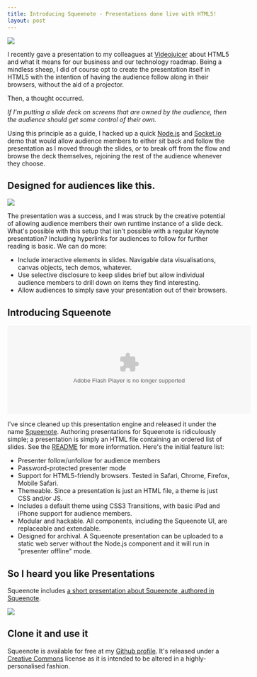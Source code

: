 ```yaml
---
title: Introducing Squeenote - Presentations done live with HTML5!
layout: post
---
```


<p><img src="http://img.skitch.com/20100624-eswfi1h9dym3qq1rp7whacekad.jpg"></p>

I recently gave a presentation to my colleagues at [Videojuicer][videojuicer] about HTML5 and what it means for our business and our technology roadmap. Being a mindless sheep, I did of course opt to create the presentation itself in HTML5 with the intention of having the audience follow along in their browsers, without the aid of a projector.

Then, a thought occurred.

*If I'm putting a slide deck on screens that are owned by the audience, then the audience should get some control of their own.*

Using this principle as a guide, I hacked up a quick [Node.js][node] and [Socket.io][sockets] demo that would allow audience members to either sit back and follow the presentation as I moved through the slides, or to break off from the flow and browse the deck themselves, rejoining the rest of the audience whenever they choose.

Designed for audiences like this.
---------------------------------

<p><a href="http://www.flickr.com/photos/chesh2000/380186134/" title="Photo by Jay Goldman"><img src="http://img.skitch.com/20100624-t71h39wqub8g1cr9752tnwirbx.jpg"></a></p>

The presentation was a success, and I was struck by the creative potential of allowing audience members their own runtime instance of a slide deck. What's possible with this setup that isn't possible with a regular Keynote presentation? Including hyperlinks for audiences to follow for further reading is basic. We can do more:

* Include interactive elements in slides. Navigable data visualisations, canvas objects, tech demos, whatever.
* Use selective disclosure to keep slides brief but allow individual audience members to drill down on items they find interesting.
* Allow audiences to simply save your presentation out of their browsers.

Introducing Squeenote
---------------------

<p><object width="550" height="199" classid="clsid:d27cdb6e-ae6d-11cf-96b8-444553540000" id="videojuicer_seed_demo_presentation_153"> <param name="movie" value="http://player.videojuicer.com/bootstrap.swf" /> <param name="allowfullscreen" value="true" /> <param name="allowscriptaccess" value="always" /> <param name="flashvars" value="seed_name=demo&amp;presentation_id=153" /> <param name="name" value="videojuicer_seed_demo_presentation_153" /> <param name="wmode" value="transparent" /> <embed src="http://player.videojuicer.com/bootstrap.swf" type="application/x-shockwave-flash" allowscriptaccess="always" allowfullscreen="true" flashvars="seed_name=demo&amp;presentation_id=153" width="550" height="199" name="videojuicer_seed_demo_presentation_153" wmode="transparent" /> </object></p>

I've since cleaned up this presentation engine and released it under the name [Squeenote][squeenote]. Authoring presentations for Squeenote is ridiculously simple; a presentation is simply an HTML file containing an ordered list of slides. See the [README][readme] for more information. Here's the initial feature list:

* Presenter follow/unfollow for audience members
* Password-protected presenter mode
* Support for HTML5-friendly browsers. Tested in Safari, Chrome, Firefox, Mobile Safari.
* Themeable. Since a presentation is just an HTML file, a theme is just CSS and/or JS.
* Includes a default theme using CSS3 Transitions, with basic iPad and iPhone support for audience members.
* Modular and hackable. All components, including the Squeenote UI, are replaceable and extendable.
* Designed for archival. A Squeenote presentation can be uploaded to a static web server without the Node.js component and it will run in "presenter offline" mode.

So I heard you like Presentations
---------------------------------

Squeenote includes [a short presentation about Squeenote, authored in Squeenote][presentation].

<p><a href="http://squeenote.angryamoeba.co.uk"><img src="http://img.skitch.com/20100624-g99kep5rqysh17qea3swd4658b.jpg"></a></p>

Clone it and use it
-------------------

Squeenote is available for free at my [Github profile][squeenote]. It's released under a [Creative Commons][cclicense] license as it is intended to be altered in a highly-personalised fashion.

[cclicense]: http://creativecommons.org/licenses/by/2.0/uk/
[readme]: http://github.com/danski/Squeenote/blob/master/readme.mdown
[node]: http://nodejs.org
[sockets]: http://socket.io
[videojuicer]: http://videojuicer.com
[squeenote]: http://github.com/danski/squeenote
[presentation]: http://squeenote.angryamoeba.co.uk